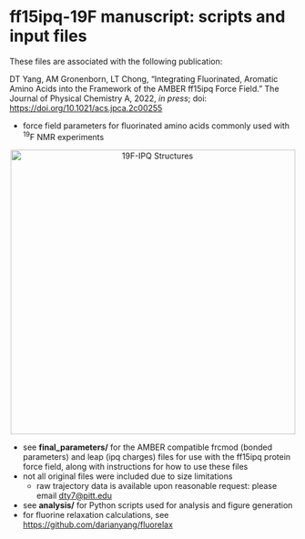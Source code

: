 # ff15ipq-19F manuscript: scripts and input files

These files are associated with the following publication:  

DT Yang, AM Gronenborn, LT Chong, “Integrating Fluorinated, Aromatic Amino Acids into the Framework of the AMBER ff15ipq Force Field.” The Journal of Physical Chemistry A, 2022, *in press*; doi: https://doi.org/10.1021/acs.jpca.2c00255

* force field parameters for fluorinated amino acids commonly used with <sup>19</sup>F NMR experiments
<p align="center">
   <img src="docs/19F_ipq_structures.png" alt="19F-IPQ Structures" width="500">
</p>

* see **final_parameters/** for the AMBER compatible frcmod (bonded parameters) and leap (ipq charges) files for use with the ff15ipq protein force field, along with instructions for how to use these files
* not all original files were included due to size limitations
    * raw trajectory data is available upon reasonable request: please email dty7@pitt.edu
* see **analysis/** for Python scripts used for analysis and figure generation 
* for fluorine relaxation calculations, see https://github.com/darianyang/fluorelax
